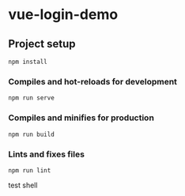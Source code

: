 <!--
 * @Author: Amero
 * @Date: 2022-02-06 22:25:05
 * @LastEditors: Amero
 * @LastEditTime: 2022-02-06 23:41:39
 * @FilePath: \vue-login-demo\README.md
-->
# vue-login-demo

## Project setup
```
npm install
```

### Compiles and hot-reloads for development
```
npm run serve
```

### Compiles and minifies for production
```
npm run build
```

### Lints and fixes files
```
npm run lint
```
test shell 

